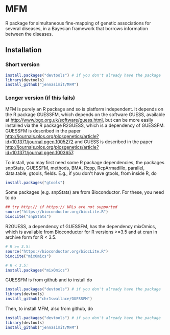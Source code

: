 # MFM
R package for simultaneous fine-mapping of genetic associations for several diseases, in a
Bayesian framework that borrows information between the diseases.

## Installation

### Short version

```R
install.packages("devtools") # if you don't already have the package
library(devtools)
install_github("jennasimit/MFM")
```

### Longer version (if this fails)

MFM is purely an R package and so is platform independent. It depends on the R package GUESSFM, which depends on the 
software GUESS, available at http://www.bgx.org.uk/software/guess.html, but can be more easily installed via the R package 
R2GUESS, which is a dependency of GUESSFM.
GUESSFM is described in the paper http://journals.plos.org/plosgenetics/article?id=10.1371/journal.pgen.1005272 and 
GUESS is described in the paper http://journals.plos.org/plosgenetics/article?id=10.1371/journal.pgen.1003657.

To install, you may first need some R package dependencies, the packages snpStats, GUESSFM, methods, BMA, Rcpp, RcpArmadillo,
parallel, data.table, gtools, fields. E.g., if you don't have gtools, from inside R, do

```R
install.packages("gtools") 
```
 
Some packages (e.g. snpStats) are from Bioconductor.  For these, you need to do

```R
## try http:// if https:// URLs are not supported
source("https://bioconductor.org/biocLite.R")
biocLite("snpStats")
```
R2GUESS, a dependency of GUESSFM, has the dependency mixOmics, which is available from Bioconductor for R versions >=3.5
and at cran in archive form for R < 3.5.
``` R 
# R >= 3.5:
source("https://bioconductor.org/biocLite.R")
biocLite("mixOmics")
```
``` R 
# R < 3.5:
install.packages("mixOmics")
```

GUESSFM is from github and to install do
```R
install.packages("devtools") # if you don't already have the package
library(devtools)
install_github("chr1swallace/GUESSFM")
```

Then, to install MFM, also from github, do
```R
install.packages("devtools") # if you don't already have the package
library(devtools)
install_github("jennasimit/MFM")
```

